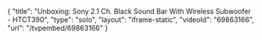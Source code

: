 {
    "title": "Unboxing: Sony 2.1 Ch. Black Sound Bar With Wireless Subwoofer - HTCT390",
    "type": "solo",
    "layout": "iframe-static",
    "videoId": "69863166",
    "url": "\/tvpembed\/69863166"
}
